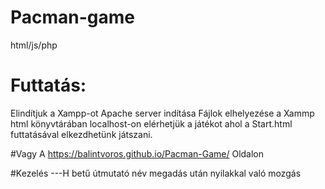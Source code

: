 # Pacman-game

html/js/php

# Futtatás:
 Elindítjuk a Xampp-ot
 Apache server indítása
 Fájlok elhelyezése a Xammp html könyvtárában
 localhost-on elérhetjük a játékot ahol a Start.html futtatásával elkezdhetünk játszani.

 #Vagy
 A https://balintvoros.github.io/Pacman-Game/ Oldalon

#Kezelés
---H betű útmutató név megadás után nyilakkal való mozgás
